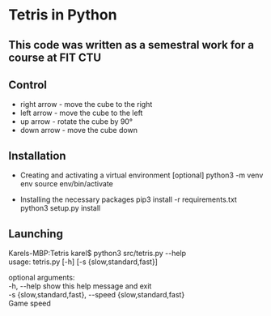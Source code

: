 # Tetris in Python
## This code was written as a semestral work for a course at FIT CTU

## Control
* right arrow - move the cube to the right
* left arrow - move the cube to the left
* up arrow - rotate the cube by 90°
* down arrow - move the cube down

## Installation
* Creating and activating a virtual environment [optional] 
python3 -m venv env
source env/bin/activate

* Installing the necessary packages
pip3 install -r requirements.txt
python3 setup.py install

## Launching
Karels-MBP:Tetris karel$ python3 src/tetris.py --help  
usage: tetris.py [-h] [-s {slow,standard,fast}]  

optional arguments:  
  -h, --help            show this help message and exit  
  -s {slow,standard,fast}, --speed {slow,standard,fast}  
                        Game speed
